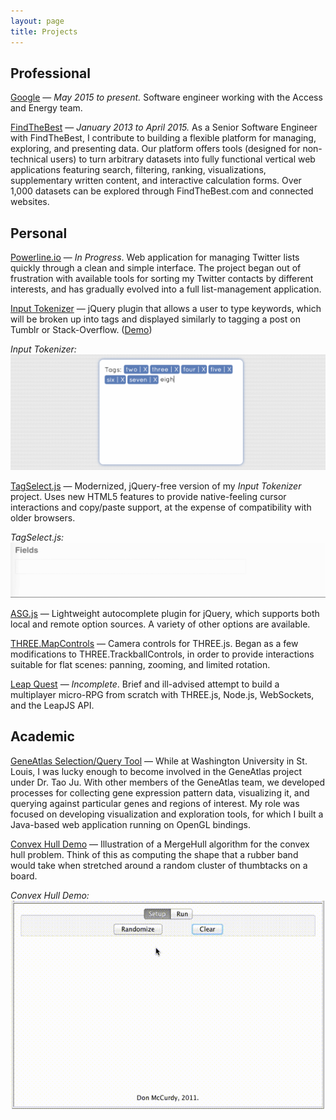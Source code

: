 ```yaml
---
layout: page
title: Projects
---
```


## Professional

[Google](http://www.google.com/about/careers/) — *May 2015 to present.* Software engineer working with the Access and Energy team.

[FindTheBest](http://www.findthebest.com) — *January 2013 to April 2015.* As a Senior Software Engineer with FindTheBest, I contribute to building a flexible platform for managing, exploring, and presenting data. Our platform offers tools (designed for non-technical users) to turn arbitrary datasets into fully functional vertical web applications featuring search, filtering, ranking, visualizations, supplementary written content, and interactive calculation forms. Over 1,000 datasets can be explored through FindTheBest.com and connected websites.

## Personal

[Powerline.io](https://github.com/donmccurdy/powerline) — *In Progress*. Web application for managing Twitter lists quickly through a clean and simple interface. The project began out of frustration with available tools for sorting my Twitter contacts by different interests, and has gradually evolved into a full list-management application.

[Input Tokenizer](/input-tokenizer) — jQuery plugin that allows a user to type keywords, which will be broken up into tags and displayed similarly to tagging a post on Tumblr or Stack-Overflow. ([Demo](/input-tokenizer/))

*Input Tokenizer:*
![Screenshot of Input Tokenizer](/public/media/projects/input-tokenizer.png)

[TagSelect.js](https://github.com/FindTheBest/TagSelect.js) — Modernized, jQuery-free version of my *Input Tokenizer* project. Uses new HTML5 features to provide native-feeling cursor interactions and copy/paste support, at the expense of compatibility with older browsers.

*TagSelect.js:*
![Screenshot of TagSelect.js](/public/media/projects/tag-select.gif)

[ASG.js](https://github.com/FindTheBest/asg.js) — Lightweight autocomplete plugin for jQuery, which supports both local and remote option sources. A variety of other options are available.

[THREE.MapControls](https://github.com/donmccurdy/THREE.MapControls) — Camera controls for THREE.js. Began as a few modifications to THREE.TrackballControls, in order to provide interactions suitable for flat scenes: panning, zooming, and limited rotation.

[Leap Quest](https://github.com/donmccurdy/leap-quest) — *Incomplete*. Brief and ill-advised attempt to build a multiplayer micro-RPG from scratch with THREE.js, Node.js, WebSockets, and the LeapJS API.

## Academic

[GeneAtlas Selection/Query Tool](http://www.geneatlas.org/gene/main.jsp) — While at Washington University in St. Louis, I was lucky enough to become involved in the GeneAtlas project under Dr. Tao Ju. With other members of the GeneAtlas team, we developed processes for collecting gene expression pattern data, visualizing it, and querying against particular genes and regions of interest. My role was focused on developing visualization and exploration tools, for which I built a Java-based web application running on OpenGL bindings.

[Convex Hull Demo](https://github.com/donmccurdy/convex-hull) — Illustration of a MergeHull algorithm for the convex hull problem. Think of this as computing the shape that a rubber band would take when stretched around a random cluster of thumbtacks on a board.

*Convex Hull Demo:*
![Screenshot of Convex Hull Demo](/public/media/projects/merge-hull.gif)
